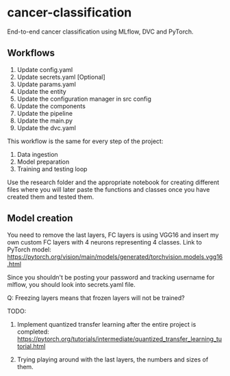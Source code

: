 # cancer-classification
End-to-end cancer classification using MLflow, DVC and PyTorch. 

## Workflows

1. Update config.yaml
2. Update secrets.yaml [Optional]
3. Update params.yaml
4. Update the entity
5. Update the configuration manager in src config
6. Update the components
7. Update the pipeline
8. Update the main.py
9. Update the dvc.yaml

This workflow is the same for every step of the project:
1. Data ingestion
2. Model preparation
3. Training and testing loop

Use the research folder and the appropriate notebook for creating different files where you will later paste the functions
and classes once you have created them and tested them. 


## Model creation
You need to remove the last layers, FC layers is using VGG16 and insert my own custom FC layers with 4 neurons representing 4 classes.
Link to PyTorch model: https://pytorch.org/vision/main/models/generated/torchvision.models.vgg16.html


Since you shouldn't be posting your password and tracking username for mlflow, you should look into secrets.yaml file. 

Q: Freezing layers means that frozen layers will not be trained? 


TODO: 
1. Implement quantized transfer learning after the entire project is completed: 
https://pytorch.org/tutorials/intermediate/quantized_transfer_learning_tutorial.html

2. Trying playing around with the last layers, the numbers and sizes of them. 